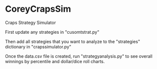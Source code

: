 # CoreyCrapsSim
Craps Strategy Simulator



First update any strategies in "cusomtstrat.py"

Then add all strategies that you want to analyze to the "strategies" dictionary in "crapssimulator.py"

Once the data.csv file is created, run "strategyanalysis.py" to see overall winnings by percentile and dollar/dice roll charts.
